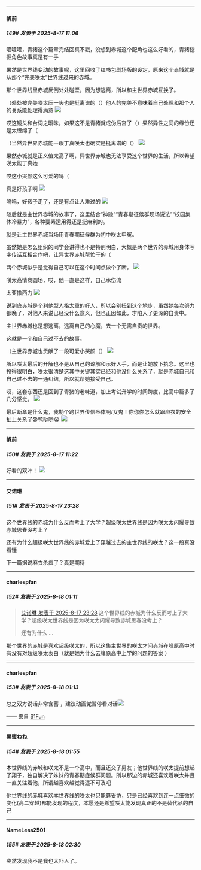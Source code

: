 ﻿
*****

####  帆前  
##### 149#       发表于 2025-8-17 11:06

嚯嚯嚯，青猪这个篇章完结回真不戳，没想到赤城这个配角也这么好看的，青猪挖掘角色故事真是有一手

果然是世界线变动的故事呢，这里回收了红书包剧场版的设定，原来这个赤城就是从那个“完美咲太”世界线过来的赤城。

那个世界线里赤城反倒处处碰壁，因为想逃离，所以和主世界赤城互换了。

（处处被完美咲太压一头也是挺离谱的（）他人的完美不意味着自己处理和那个人的关系能处理得满意
<img src="https://s3.bmp.ovh/imgs/2025/08/17/ea82055b3b1f8297.jpg" referrerpolicy="no-referrer">

哎这镜头和台词之暧昧，如果这不是青猪就成伪后宫了（）果然异性之间的缘份还是太缠绵了（

（当然异世界赤城能一眼丁真咲太也确实是挺离谱的（）
<img src="https://s3.bmp.ovh/imgs/2025/08/17/5334e92c3eae3cfc.jpg" referrerpolicy="no-referrer">

果然赤城就是正义值太高了啊，异世界赤城也无法享受这个世界的生活，所以希望咲太能丁真她

哎这小哭颜这么可爱的吗（

真是好孩子啊
<img src="https://s3.bmp.ovh/imgs/2025/08/17/32467881b661a875.jpg" referrerpolicy="no-referrer">

呜呜，好孩子走了，还是有点让人难过的
<img src="https://s3.bmp.ovh/imgs/2025/08/17/70d1b3086f774508.jpg" referrerpolicy="no-referrer">

随后就是主世界赤城的故事了，这里结合“神隐”“青春期征候群现场说法”“校园集体冷暴力”，各种要素运用得还是挺麻利的。

就是让主世界赤城当场用青春期征候群为初中咲太申冤。

虽然她是怎么组织的同学会讲得也不是特别明白，大概是两个世界的赤城用身体写字传话互相合作吧，让异世界赤城帮忙干的（

两个赤城似乎是觉得自己可以在这个时间点做个了断。
<img src="https://s3.bmp.ovh/imgs/2025/08/17/31f66666b0d527fc.jpg" referrerpolicy="no-referrer">

咲太高情商圆场，哎，他一直是这样，自己承伤流

太亚撒西力
<img src="https://s3.bmp.ovh/imgs/2025/08/17/95591e8c741c877c.jpg" referrerpolicy="no-referrer">

说到底赤城是个利他型人格太重的好人，所以会别扭到这个地步，虽然她每次努力都晚了，对他人来说已经没什么意义，但也正因如此，才陷入了更深的自责中。

主世界赤城也是想逃离，逃离自己的心魔，去一个无需自责的世界。

这就是一个和自己过不去的故事。

（主世界赤城也贡献了一段可爱小哭颜（）
<img src="https://s3.bmp.ovh/imgs/2025/08/17/7f1ad0531c87dfa6.jpg" referrerpolicy="no-referrer">

所以咲太最后的开解也不是从自己的谅解和示好入手，而是让她放下执念。这里也拎得很明白，咲太很清楚这其中关键其实已经和他没什么关系了，就是赤城自己和自己过不去的一通纠结，所以就帮她接受自己。

哎，这套东西还是回到了青猪的老味道，加上考试升学的时间跨度，比高中篇多了几分感觉。
<img src="https://s3.bmp.ovh/imgs/2025/08/17/52054735d723ce0b.jpg" referrerpolicy="no-referrer">

最后断章是什么鬼，我勒个跨世界传信圣体啊/女鬼！你你你怎么就跟麻衣的安全扯上关系了😨鸭哒哟😭
<img src="https://s3.bmp.ovh/imgs/2025/08/17/66644f326f9b5907.jpg" referrerpolicy="no-referrer">


*****

####  帆前  
##### 150#       发表于 2025-8-17 11:22

好看的双叶！
<img src="https://p.sda1.dev/26/0ed2d2e6add30f8d03a7f4b0edc426d2/1000011950.jpg" referrerpolicy="no-referrer">


*****

####  艾诺琳  
##### 151#       发表于 2025-8-17 23:28

这个世界线的赤城为什么反而考上了大学？超级咲太世界线是因为咲太太闪耀导致赤城思春没考上？

还有为什么超级咲太世界线的赤城爱上了穿越过去的主世界线的咲太？这一段真没看懂

下一篇据说麻衣杀疯了？真是期待


*****

####  charlespfan  
##### 152#       发表于 2025-8-18 01:11

<blockquote><a href="httphttps://stage1st.com/2b/forum.php?mod=redirect&amp;goto=findpost&amp;pid=68280472&amp;ptid=2096387" target="_blank">艾诺琳 发表于 2025-8-17 23:28</a>
这个世界线的赤城为什么反而考上了大学？超级咲太世界线是因为咲太太闪耀导致赤城思春没考上？

还有为什么 ...</blockquote>
那个世界的赤城是喜欢超级咲太的，所以这集主世界的咲太才问赤城在峰原高中时有没有对超级咲太表白（就是她为什么去峰原高中上学的问题的答案 ）


*****

####  charlespfan  
##### 153#       发表于 2025-8-18 01:13

总之双方说话非常含蓄 ，建议动画党暂停看对话<img src="https://static.stage1st.com/image/smiley/face2017/037.png" referrerpolicy="no-referrer"> 

—— 来自 [S1Fun](https://s1fun.koalcat.com)


*****

####  黒蜜ねね  
##### 154#       发表于 2025-8-18 01:55

本世界线的赤城和咲太不是一个高中，而且还交了男友；他世界线的咲太提前想起了翔子，独自解决了妹妹的青春期症候群问题。所以那边的赤城还喜欢着咲太并且一直关注着他，所谓越喜欢越觉得遥不可及吧

他世界线的赤城喜欢本世界线的咲太也只能算妥协，只是已经喜欢到连一点细微的变化(高二穿越)都能发现的程度，本愿还是希望咲太能发现真正的不是替代品的自己


*****

####  NameLess2501  
##### 155#       发表于 2025-8-18 02:30

突然发现我不是我也太吓人了。

